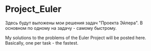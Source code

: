 # Project_Euler

Здесь будут выложены мои решения задач "Проекта Эйлера". В основном по одному на задачу - самому быстрому.

My solutions to the problems of the Euler Project will be posted here. Basically, one per task - the fastest.
